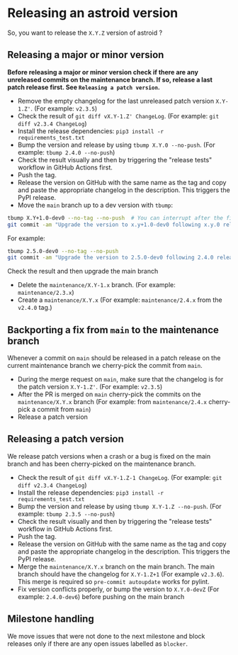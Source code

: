 # Releasing an astroid version

So, you want to release the `X.Y.Z` version of astroid ?

## Releasing a major or minor version

**Before releasing a major or minor version check if there are any unreleased commits on
the maintenance branch. If so, release a last patch release first. See
`Releasing a patch version`.**

- Remove the empty changelog for the last unreleased patch version `X.Y-1.Z'`. (For
  example: `v2.3.5`)
- Check the result of `git diff vX.Y-1.Z' ChangeLog`. (For example:
  `git diff v2.3.4 ChangeLog`)
- Install the release dependencies: `pip3 install -r requirements_test.txt`
- Bump the version and release by using `tbump X.Y.0 --no-push`. (For example:
  `tbump 2.4.0 --no-push`)
- Check the result visually and then by triggering the "release tests" workflow in
  GitHub Actions first.
- Push the tag.
- Release the version on GitHub with the same name as the tag and copy and paste the
  appropriate changelog in the description. This triggers the PyPI release.
- Move the `main` branch up to a dev version with `tbump`:

```bash
tbump X.Y+1.0-dev0 --no-tag --no-push  # You can interrupt after the first step
git commit -am "Upgrade the version to x.y+1.0-dev0 following x.y.0 release"
```

For example:

```bash
tbump 2.5.0-dev0 --no-tag --no-push
git commit -am "Upgrade the version to 2.5.0-dev0 following 2.4.0 release"
```

Check the result and then upgrade the main branch

- Delete the `maintenance/X.Y-1.x` branch. (For example: `maintenance/2.3.x`)
- Create a `maintenance/X.Y.x` (For example: `maintenance/2.4.x` from the `v2.4.0` tag.)

## Backporting a fix from `main` to the maintenance branch

Whenever a commit on `main` should be released in a patch release on the current
maintenance branch we cherry-pick the commit from `main`.

- During the merge request on `main`, make sure that the changelog is for the patch
  version `X.Y-1.Z'`. (For example: `v2.3.5`)
- After the PR is merged on `main` cherry-pick the commits on the `maintenance/X.Y.x`
  branch (For example: from `maintenance/2.4.x` cherry-pick a commit from `main`)
- Release a patch version

## Releasing a patch version

We release patch versions when a crash or a bug is fixed on the main branch and has been
cherry-picked on the maintenance branch.

- Check the result of `git diff vX.Y-1.Z-1 ChangeLog`. (For example:
  `git diff v2.3.4 ChangeLog`)
- Install the release dependencies: `pip3 install -r requirements_test.txt`
- Bump the version and release by using `tbump X.Y-1.Z --no-push`. (For example:
  `tbump 2.3.5 --no-push`)
- Check the result visually and then by triggering the "release tests" workflow in
  GitHub Actions first.
- Push the tag.
- Release the version on GitHub with the same name as the tag and copy and paste the
  appropriate changelog in the description. This triggers the PyPI release.
- Merge the `maintenance/X.Y.x` branch on the main branch. The main branch should have
  the changelog for `X.Y-1.Z+1` (For example `v2.3.6`). This merge is required so
  `pre-commit autoupdate` works for pylint.
- Fix version conflicts properly, or bump the version to `X.Y.0-devZ` (For example:
  `2.4.0-dev6`) before pushing on the main branch

## Milestone handling

We move issues that were not done to the next milestone and block releases only if there
are any open issues labelled as `blocker`.

